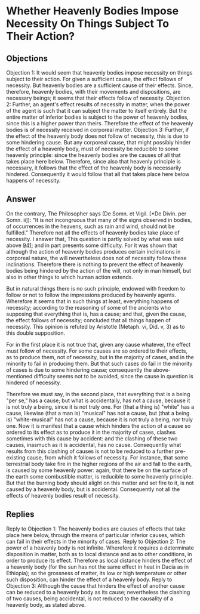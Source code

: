 # Whether Heavenly Bodies Impose Necessity On Things Subject To Their Action?
## Objections
Objection 1: It would seem that heavenly bodies impose necessity on things subject to their action. For given a sufficient cause, the effect follows of necessity. But heavenly bodies are a sufficient cause of their effects. Since, therefore, heavenly bodies, with their movements and dispositions, are necessary beings; it seems that their effects follow of necessity.
Objection 2: Further, an agent's effect results of necessity in matter, when the power of the agent is such that it can subject the matter to itself entirely. But the entire matter of inferior bodies is subject to the power of heavenly bodies, since this is a higher power than theirs. Therefore the effect of the heavenly bodies is of necessity received in corporeal matter.
Objection 3: Further, if the effect of the heavenly body does not follow of necessity, this is due to some hindering cause. But any corporeal cause, that might possibly hinder the effect of a heavenly body, must of necessity be reducible to some heavenly principle: since the heavenly bodies are the causes of all that takes place here below. Therefore, since also that heavenly principle is necessary, it follows that the effect of the heavenly body is necessarily hindered. Consequently it would follow that all that takes place here below happens of necessity.
## Answer
On the contrary, The Philosopher says (De Somn. et Vigil. [*De Divin. per Somn. ii]): "It is not incongruous that many of the signs observed in bodies, of occurrences in the heavens, such as rain and wind, should not be fulfilled." Therefore not all the effects of heavenly bodies take place of necessity.
I answer that, This question is partly solved by what was said above [941](A[4]); and in part presents some difficulty. For it was shown that although the action of heavenly bodies produces certain inclinations in corporeal nature, the will nevertheless does not of necessity follow these inclinations. Therefore there is nothing to prevent the effect of heavenly bodies being hindered by the action of the will, not only in man himself, but also in other things to which human action extends.

But in natural things there is no such principle, endowed with freedom to follow or not to follow the impressions produced by heavenly agents. Wherefore it seems that in such things at least, everything happens of necessity; according to the reasoning of some of the ancients who supposing that everything that is, has a cause; and that, given the cause, the effect follows of necessity; concluded that all things happen of necessity. This opinion is refuted by Aristotle (Metaph. vi, Did. v, 3) as to this double supposition.

For in the first place it is not true that, given any cause whatever, the effect must follow of necessity. For some causes are so ordered to their effects, as to produce them, not of necessity, but in the majority of cases, and in the minority to fail in producing them. But that such cases do fail in the minority of cases is due to some hindering cause; consequently the above-mentioned difficulty seems not to be avoided, since the cause in question is hindered of necessity.

Therefore we must say, in the second place, that everything that is a being "per se," has a cause; but what is accidentally, has not a cause, because it is not truly a being, since it is not truly one. For (that a thing is) "white" has a cause, likewise (that a man is) "musical" has not a cause, but (that a being is) "white-musical" has not a cause, because it is not truly a being, nor truly one. Now it is manifest that a cause which hinders the action of a cause so ordered to its effect as to produce it in the majority of cases, clashes sometimes with this cause by accident: and the clashing of these two causes, inasmuch as it is accidental, has no cause. Consequently what results from this clashing of causes is not to be reduced to a further pre-existing cause, from which it follows of necessity. For instance, that some terrestrial body take fire in the higher regions of the air and fall to the earth, is caused by some heavenly power: again, that there be on the surface of the earth some combustible matter, is reducible to some heavenly principle. But that the burning body should alight on this matter and set fire to it, is not caused by a heavenly body, but is accidental. Consequently not all the effects of heavenly bodies result of necessity.
## Replies
Reply to Objection 1: The heavenly bodies are causes of effects that take place here below, through the means of particular inferior causes, which can fail in their effects in the minority of cases.
Reply to Objection 2: The power of a heavenly body is not infinite. Wherefore it requires a determinate disposition in matter, both as to local distance and as to other conditions, in order to produce its effect. Therefore as local distance hinders the effect of a heavenly body (for the sun has not the same effect in heat in Dacia as in Ethiopia); so the grossness of matter, its low or high temperature or other such disposition, can hinder the effect of a heavenly body.
Reply to Objection 3: Although the cause that hinders the effect of another cause can be reduced to a heavenly body as its cause; nevertheless the clashing of two causes, being accidental, is not reduced to the causality of a heavenly body, as stated above.